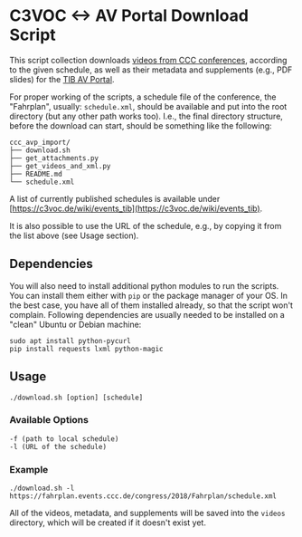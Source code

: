 # C3VOC <-> AV Portal Download Script

This script collection downloads [videos from CCC conferences](https://media.ccc.de/), 
according to the given schedule, as well as their metadata and supplements (e.g., PDF slides) 
for the [TIB AV Portal](https://av.tib.eu/).

For proper working of the scripts, a schedule file of the conference, the "Fahrplan", usually: `schedule.xml`,
should be available and put into the root directory (but any other path works too). 
I.e., the final directory structure, before the download can start, should be something like the following:

    ccc_avp_import/
    ├── download.sh
    ├── get_attachments.py
    ├── get_videos_and_xml.py
    ├── README.md
    └── schedule.xml

A list of currently published schedules is available 
under [https://c3voc.de/wiki/events_tib](https://c3voc.de/wiki/events_tib).

It is also possible to use the URL of the schedule, e.g., by copying it from the list above 
(see Usage section).

## Dependencies

You will also need to install additional python modules to run the scripts. You can install them either with `pip` 
or the package manager of your OS. In the best case, you have all of them 
installed already, so that the script won't complain. Following dependencies are usually needed to be installed on a "clean" Ubuntu or Debian machine:

    sudo apt install python-pycurl
    pip install requests lxml python-magic
    
## Usage

    ./download.sh [option] [schedule]

### Available Options

    -f (path to local schedule)
    -l (URL of the schedule)

### Example

    ./download.sh -l https://fahrplan.events.ccc.de/congress/2018/Fahrplan/schedule.xml

All of the videos, metadata, and supplements will be saved into the `videos` directory, 
which will be created if it doesn't exist yet.
